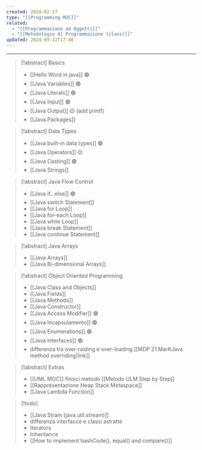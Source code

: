 ```yaml
---
created: 2024-02-27
type: "[[Programming MOC]]"
related:
  - "[[Programmazione ad Oggetti]]"
  - "[[Metodologie di Programmazione (class)]]"
updated: 2024-09-12T17:48
---
```

---
>[!abstract] Basics
>- [[Hello Word in java]] 🟢
>- [[Java Variables]] 🟢 
>- [[Java Literals]] 🟢
>- [[Java Input]] 🟢
>- [[Java Output]] 🟡 (add printf)
>- [[Java Packages]] 

>[!abstract] Data Types
>- [[Java built-in data types]] 🟢
>- [[Java Operators]] 🟡
>- [[Java Casting]] 🟢
>- [[Java Strings]]

>[!abstract] Java Flow Control
>- [[Java if...else]] 🟢
>- ﻿﻿[[Java switch Statement]]
>- [[Java for Loop]]
>- [[﻿﻿Java for-each Loop]]
>- [[﻿﻿Java while Loop]]
>- [[﻿﻿Java break Statement]]
>- [[﻿﻿Java continue Statement]]

>[!abstract] Java Arrays
>- [[Java Arrays]]
>- [[Java Bi-dimensional Arrays]]

>[!abstract] Object Oriented Programming
>- [[Java Class and Objects]]
>- [[Java Fields]]
>- [[Java Methods]]
>- [[Java Constructor]]
>- [[Java Access Modifier]] 🟢
>- [[Java Incapsulamento]] 🟢
>- [[Java Enumerations]] 🟢
>- [[Java Interfaces]] 🟢
>- differenza tra over-raiding e over-loading [[MDP 21 Mar#Java method overriding|link]]

>[!abstract] Extras
>- [[UML MOC]] finisci metodo [[Metodo ULM Step by Step]]
>- [[Rappresentazione Heap Stack Metaspace]]
>- [[Java Lambda Function]]

>[!todo] 
>- [[Java Stram (java.util.stream)]]
>- differenza interfacce e classi astratte
>- Iterators
>- Inheritance
>- [[How to implement hashCode(), equal() and compare()]]
